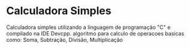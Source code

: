 # Calculadora Simples
Calculadora simples utilizando a linguagem de programação "C" e compilado na IDE Devcpp.
algoritmo para calculo de operacoes basicas como: Soma, Subtração, Divisão, Multiplicação

